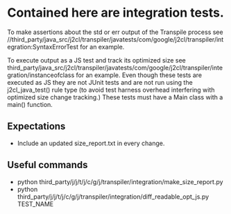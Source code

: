 # Contained here are integration tests.

To make assertions about the std or err output of the Transpile process see
//third_party/java_src/j2cl/transpiler/javatests/com/google/j2cl/transpiler/integration:SyntaxErrorTest
for an example.

To execute output as a JS test and track its optimized size see
third_party/java_src/j2cl/transpiler/javatests/com/google/j2cl/transpiler/integration/instanceofclass
for an example. Even though these tests are executed as JS they are not JUnit
tests and are not run using the j2cl_java_test() rule type (to avoid test
harness overhead interfering with optimized size change tracking.) These tests
must have a Main class with a main() function.

## Expectations
- Include an updated size_report.txt in every change.

## Useful commands
- python third_party/j/j/t/j/c/g/j/transpiler/integration/make_size_report.py
- python third_party/j/j/t/j/c/g/j/transpiler/integration/diff_readable_opt_js.py TEST_NAME
